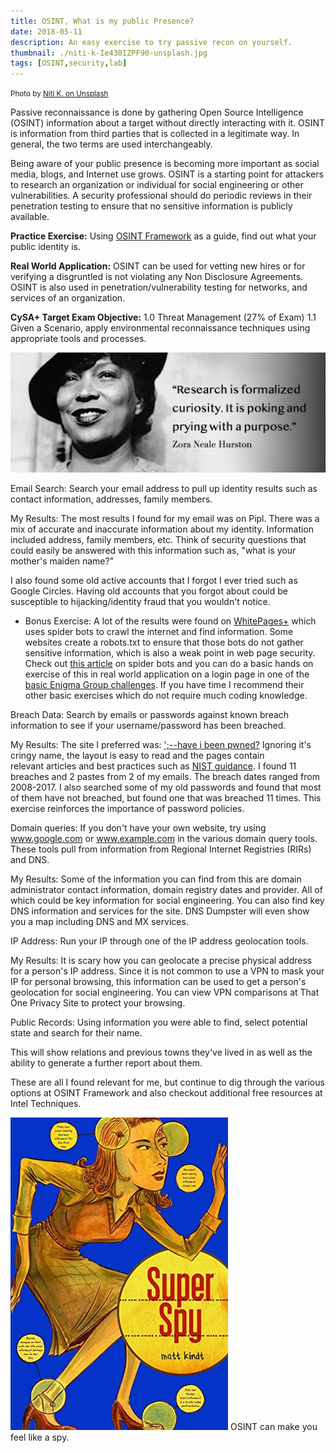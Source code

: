 ```yaml
---
title: OSINT, What is my public Presence? 
date: 2018-05-11
description: An easy exercise to try passive recon on yourself. 
thumbnail: ./niti-k-Ie430IZPF90-unsplash.jpg
tags: [OSINT,security,lab]
---
```

<small>Photo by <a href="https://unsplash.com/@inhalexhale"> Niti K. on Unsplash</a></small>

Passive reconnaissance is done by gathering Open Source Intelligence (OSINT) information about a target without directly interacting with it. OSINT is information from third parties that is collected in a legitimate way. In general, the two terms are used interchangeably. 

Being aware of your public presence is becoming more important as social media, blogs, and Internet use grows. OSINT is a starting point for attackers to research an organization or individual for social engineering or other vulnerabilities. A security professional should do periodic reviews in their penetration testing to ensure that no sensitive information is publicly available.

**Practice Exercise:** Using [OSINT Framework](http://osintframework.com/) as a guide, find out what your public identity is.

**Real World Application:** OSINT can be used for vetting new hires or for verifying a disgruntled is not violating any Non Disclosure Agreements. OSINT is also used in penetration/vulnerability testing for networks, and services of an organization.

**CySA+ Target Exam Objective:** 1.0 Threat Management (27% of Exam)
1.1 Given a Scenario, apply environmental reconnaissance techniques using appropriate tools and processes.

![Zora Neale Hurston Quote, "Research is formalized curiosity. It is poking and prying with a purpose.](./quotezorahurston2.png)

Email Search: Search your email address to pull up identity results such as contact information, addresses, family members.

My Results: The most results I found for my email was on Pipl. There was a mix of accurate and inaccurate information about my identity. Information included address, family members, etc. Think of security questions that could easily be answered with this information such as, "what is your mother's maiden name?"

I also found some old active accounts that I forgot I ever tried such as Google Circles. Having old accounts that you forgot about could be susceptible to hijacking/identity fraud that you wouldn't notice.

* Bonus Exercise: A lot of the results were found on [WhitePages+](https://whitepages.plus/) which uses spider bots to crawl the internet and find information. Some websites create a robots.txt to ensure that those bots do not gather sensitive information, which is also a weak point in web page security. Check out [this article](http://www.robotstxt.org/robotstxt.html) on spider bots and you can do a basic hands on exercise of this in real world application on a login page in one of the [basic Enigma Group challenges](http://challenges.enigmagroup.org/basics/pre/3/). If you have time I recommend their other basic exercises which do not require much coding knowledge.

Breach Data: Search by emails or passwords against known breach information to see if your username/password has been breached.

My Results: The site I preferred was: [';--have i been pwned?](https://haveibeenpwned.com/) Ignoring it's cringy name, the layout is easy to read and the pages contain relevant articles and best practices such as [NIST guidance](https://www.nist.gov/itl/tig/projects/special-publication-800-63). I found 11 breaches and 2 pastes from 2 of my emails. The breach dates ranged from 2008-2017. I also searched some of my old passwords and found that most of them have not breached, but found one that was breached 11 times. This exercise reinforces the importance of password policies.

Domain queries: If you don't have your own website, try using www.google.com or www.example.com in the various domain query tools. These tools pull from information from Regional Internet Registries (RIRs) and DNS.

My Results: Some of the information you can find from this are domain administrator contact information, domain registry dates and provider. All of which could be key information for social engineering. You can also find key DNS information and services for the site. DNS Dumpster will even show you a map including DNS and MX services.

IP Address: Run your IP through one of the IP address geolocation tools.

My Results: It is scary how you can geolocate a precise physical address for a person's IP address. Since it is not common to use a VPN to mask your IP for personal browsing, this information can be used to get a person's geolocation for social engineering. You can view VPN comparisons at That One Privacy Site to protect your browsing.

Public Records: Using information you were able to find, select potential state and search for their name.

This will show relations and previous towns they've lived in as well as the ability to generate a further report about them.

These are all I found relevant for me, but continue to dig through the various options at OSINT Framework and also checkout additional free resources at Intel Techniques.

![Super Spy Comic by Matt Kindt](./super-spy.jpg)
OSINT can make you feel like a spy.